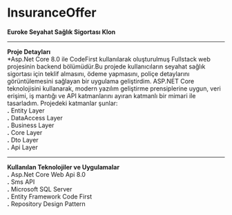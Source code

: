 # InsuranceOffer
**Euroke Seyahat Sağlık Sigortası Klon** <hr>
**Proje Detayları** <br> 
*Asp.Net Core 8.0 ile CodeFirst kullanılarak oluşturulmuş Fullstack web projesinin backend bölümüdür.Bu projede kullanıcıların seyahat sağlık sigortası için teklif almasını, ödeme yapmasını, poliçe detaylarını görüntülemesini sağlayan bir uygulama geliştirdim. ASP.NET Core teknolojisini kullanarak, modern yazılım geliştirme prensiplerine uygun, veri erişimi, iş mantığı ve API katmanlarını ayıran katmanlı bir mimari ile tasarladım.
Projedeki katmanlar şunlar: <br>
**.** Entity Layer <br>
**.** DataAccess Layer <br>
**.** Business Layer <br>
**.** Core Layer <br>
**.** Dto Layer <br>
**.** Api Layer <br> <hr>
**Kullanılan Teknolojiler ve Uygulamalar**<br>
**.** Asp.Net Core Web Api 8.0 <br>
**.** Sms API <br>
**.** Microsoft SQL Server <br>
**.** Entity Framework Code First <br>
**.** Repository Design Pattern <br>

